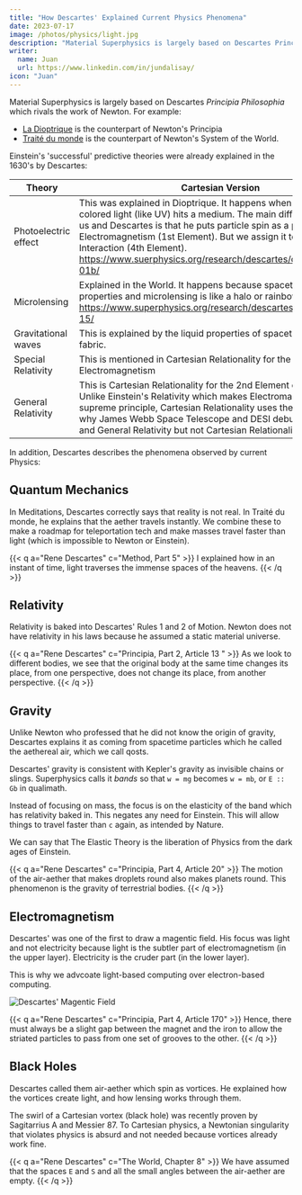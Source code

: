 ```yaml
---
title: "How Descartes' Explained Current Physics Phenomena"
date: 2023-07-17
image: /photos/physics/light.jpg
description: "Material Superphysics is largely based on Descartes Principia Philosophia which rivals the work of Newton"
writer:
  name: Juan
  url: https://www.linkedin.com/in/jundalisay/
icon: "Juan"
---
```




Material Superphysics is largely based on Descartes *Principia Philosophia* which rivals the work of Newton. For example:
- [La Dioptrique](https://en.wikipedia.org/wiki/Dioptrique) is the counterpart of Newton's Principia
- [Traité du monde](https://en.wikipedia.org/wiki/The_World_(book)) is the counterpart of Newton's System of the World. 

Einstein's 'successful' predictive theories were already explained in the 1630's by Descartes:

Theory | Cartesian Version
--- | ---
Photoelectric effect | This was explained in Dioptrique. It happens when different colored light (like UV) hits a medium. The main difference between us and Descartes is that he puts particle spin as a property of the Electromagnetism (1st Element). But we assign it to the Weak Interaction (4th Element). https://www.suerphysics.org/research/descartes/optics/part-01b/
Microlensing | Explained in the World. It happens because spacetime has liquid properties and microlensing is like a halo or rainbow. https://www.superphysics.org/research/descartes/world/chapter-15/
Gravitational waves | This is explained by the liquid properties of spacetime and is not a fabric.
Special Relativity | This is mentioned in Cartesian Relationality for the 1st Element or Electromagnetism
General Relativity | This is Cartesian Relationality for the 2nd Element or Spacetime. Unlike Einstein's Relativity which makes Electromagnetism the supreme principle, Cartesian Relationality uses the aether. That is why James Webb Space Telescope and DESI debunk Big Bang and General Relativity but not Cartesian Relationality. 


In addition, Descartes describes the phenomena observed by current Physics:


## Quantum Mechanics

In Meditations, Descartes correctly says that reality is not real. In Traité du monde, he explains that the aether travels instantly. We combine these to make a roadmap for teleportation tech and make masses travel faster than light (which is impossible to Newton or Einstein).

{{< q a="Rene Descartes" c="Method, Part 5" >}}
I explained how in an instant of time, light traverses the immense spaces of the heavens.
{{< /q >}}


## Relativity

Relativity is baked into Descartes' Rules 1 and 2 of Motion. Newton does not have relativity in his laws because he assumed a static material universe.    


{{< q a="Rene Descartes" c="Principia, Part 2, Article 13 " >}}
As we look to different bodies, we see that the original body at the same time changes its place, from one perspective, does not change its place, from another perspective.
{{< /q >}}



## Gravity

Unlike Newton who professed that he did not know the origin of gravity, Descartes explains it as coming from spacetime particles which he called the aethereal air, which we call qosts.

Descartes' gravity is consistent with Kepler's gravity as invisible chains or slings. Superphysics calls it *bands* so that `w = mg` becomes `w = mb`, or `E :: Gb` in qualimath.

Instead of focusing on mass, the focus is on the elasticity of the band which has relativity baked in. This negates any need for Einstein. This will allow things to travel faster than `c` again, as intended by Nature. 

We can say that The Elastic Theory is the liberation of Physics from the dark ages of Einstein.


{{< q a="Rene Descartes" c="Principia, Part 4, Article 20" >}}
The motion of the air-aether that makes droplets round also makes planets round. This phenomenon is the gravity of terrestrial bodies.
{{< /q >}}


## Electromagnetism

Descartes' was one of the first to draw a magentic field. His focus was light and not electricity because light is the subtler part of electromagnetism (in the upper layer). Electricity is the cruder part (in the lower layer). 

This is why we advcoate light-based computing over electron-based computing.

![Descartes' Magentic Field](https://commons.wikimedia.org/wiki/File:Descartes_magnetic_field.jpg)


{{< q a="Rene Descartes" c="Principia, Part 4, Article 170" >}}
Hence, there must always be a slight gap between the magnet and the iron to allow the striated particles to pass from one set of grooves to the other.
{{< /q >}}



## Black Holes

Descartes called them air-aether which spin as vortices. He explained how the vortices create light, and how lensing works through them.

The swirl of a Cartesian vortex (black hole) was recently proven by Sagitarrius A and Messier 87. To Cartesian physics, a Newtonian singularity that violates physics is absurd and not needed because vortices already work fine.   


{{< q a="Rene Descartes" c="The World, Chapter 8" >}}
We have assumed that the spaces `E` and `S` and all the small angles between the air-aether are empty.
{{< /q >}}
